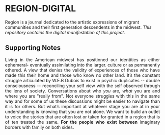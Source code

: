 # REGION-DIGITAL
Region is a journal dedicated to the artistic expressions of migrant communities and their first generation descendents in the midwest. 
<i>This repository contains the digital manifestation of this project.</i>

## Supporting Notes
<div style="text-align: justify">
Living in the American midwest has positioned our identities as either ephemeral- eventually assimilating into the larger. culture or as permanently othered. A view that denies the validity of experiences of those who have made this their home and those who know no other land. It’s the constant struggle articulated by W.E.B Dubois to exist in psychic duplicates -- double consciousness -- reconciling your self view with the self observed through the lens of society. Conversations about who <i>you</i> are, <i>what</i> you are and where you are "really from". Not everyone struggles with this in the same way and for some of us these discussions might be easier to navigate than it is for others. But what’s important at whatever stage you are at in your understanding is knowing that you are not alone. We want to build an outlet to voice the stories that are often lost or taken for granted in a region that is of ten treated the same. <b>For the people who exist between</b> imaginary borders with family on both sides.
</div> 
